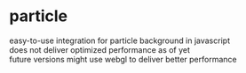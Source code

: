 # particle
easy-to-use integration for particle background in javascript<br />
does not deliver optimized performance as of yet<br />
future versions might use webgl to deliver better performance
